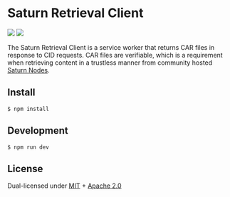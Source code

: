 # Saturn Retrieval Client

[![](https://img.shields.io/badge/made%20by-Protocol%20Labs-blue.svg?style=flat-square)](https://protocol.ai/)
[![](https://img.shields.io/badge/project-Filecoin-blue.svg?style=flat-square)](https://filecoin.io/)

The Saturn Retrieval Client is a service worker that returns CAR files in
response to CID requests. CAR files are verifiable, which is
a requirement when retrieving content in a trustless manner from community hosted
[Saturn Nodes](https://github.com/filecoin-project/saturn-node).

## Install

`$ npm install`

## Development

`$ npm run dev`

## License

Dual-licensed under [MIT](https://github.com/filecoin-project/saturn-node/blob/main/LICENSE-MIT) + [Apache 2.0](https://github.com/filecoin-project/saturn-node/blob/main/LICENSE-APACHE)
